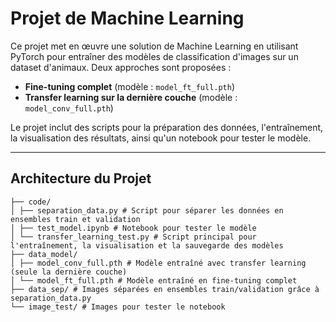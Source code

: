 # Projet de Machine Learning

Ce projet met en œuvre une solution de Machine Learning en utilisant PyTorch pour entraîner des modèles de classification d'images sur un dataset d'animaux. Deux approches sont proposées :  
- **Fine-tuning complet** (modèle : `model_ft_full.pth`)  
- **Transfer learning sur la dernière couche** (modèle : `model_conv_full.pth`)

Le projet inclut des scripts pour la préparation des données, l'entraînement, la visualisation des résultats, ainsi qu'un notebook pour tester le modèle.

---

## Architecture du Projet
```plaintext
├── code/ 
│ ├── separation_data.py # Script pour séparer les données en ensembles train et validation 
│ ├── test_model.ipynb # Notebook pour tester le modèle 
│ └── transfer_learning_test.py # Script principal pour l'entraînement, la visualisation et la sauvegarde des modèles
├── data_model/
│ ├── model_conv_full.pth # Modèle entraîné avec transfer learning (seule la dernière couche) 
│ └── model_ft_full.pth # Modèle entraîné en fine-tuning complet 
├── data_sep/ # Images séparées en ensembles train/validation grâce à separation_data.py 
└── image_test/ # Images pour tester le notebook
```

